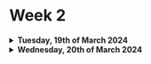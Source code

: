 # Week 2

<details>

<summary><strong>Tuesday, 19th of March 2024</strong></summary>

***

### What did I do today?

* Built the overall documentation structure.
* Created placeholders for the chapters in the Conception Phase.
* Created `makefile` to build the documentation as `pdf` and `markdown` files.
* Created the first development journal entry.

### Which challenges did I encounter?

1. My previous `makefile` failed to function as intended, necessitating a complete rewrite from the ground up. Additionally, the conventional method of executing `make pdf` proved ineffective, prompting a complete overhaul of my approach. The revised strategy now employs the following command:

    ```bash
    Rscript -e "rmarkdown::render('documents/01-Conception-Phase.md', output_format = 'pdf_document')"
    ```

2. I encountered a minor issue with organizing the folder structure for the documentation, since Gitbook apparently requires a specific format. I resolved this by reverse-engineering the structure of the Gitbook documentation and adapting my own to match.

3. I have been struggling with building a overall documentation structure which fits this project. I have been looking at the [Arc42](https://arc42.org/) template, and i am considering to use it as a base for the documentation.

### What did I learn?

* I have expanded my knowledge of the `markdown` language.
* I have expanded my knowledge of the `make` tool and its shortcomings.
* I have learned how to use `Rscript` to render `markdown` files as `pdf` documents.
* Gitbook has a specific folder structure that must be adhered to.

### What are the tasks for tomorrow?

* I will continue to work on the Conception Phase, and aim to complete the first chapter.

</details>

<details>

<summary><strong>Wednesday, 20th of March 2024</strong></summary>

***

### What did I do today?

* Yesterday i noticed that the formatting of the Tables in the `markdown` files deviated substantially from the `pdf` output. I have been looking for a solution to this problem, and i have just found out that the amount of dashes (-) in the table translates to the width of the columns in the `pdf` output. I have now fixed the tables in the `markdown` files.
* Also R tends to be very sensitive to its packages, and i have been trying to resolve several issues with these. As of now, i believe all packages have been correctly installed, updated, upgraded and all the paths between the packages are correct. This tends to be very time consuming, but once it is done, i will be able to focus on the actual development of the project.
* I have finally come to the enevitable conclusion that i will have to put the R Markdown/Bookdown approach to rest. This is the third project where i have been using R Markdown/Bookdown, and allthough i was sucessful in the previouse two projects, it was not without its never ending struggle to debug and fix issues that arose. In retrospect, i believe i have learned a lot from using R Markdown/Bookdown, but i have also come to the conclusion that it is not the right tool for this project. I will now focus on building the documentation in a more straight forward way, and i will use the `markdown` files as a base for the documentation. 

### Which challenges did I encounter?

* I have been struggling with the formatting of the tables in the `markdown` files. I have now fixed this issue.
* I have been struggling with the installation of the R packages, and the paths between them. I have now resolved this issue.

### What did I learn?

* Allthough it is possible to format the tables in the `Rmarkdown` files in such a way that it looks good both the `pdf` and `markdown` output, it appears that Gitbook tends to be ever so slightly more picky about the formatting of the tables and will not render them like the other outputs. This is something i will have to keep in mind when writing the documentation. I guess there is always a trade-off between the different applications, and since i am considering to substitude Gitbook with some form of self-hosted alternative, like [MkDocs](https://www.mkdocs.org/), this might not be a problem in the future.
* I have learned that i could recycle much of the Rmd functionality in the `markdown` files, and i will now focus on building the documentation in a more straight forward way. And as pr the knit function, i have created my own python script to render the `markdown` files as `pdf` documents.


### What are the tasks for tomorrow?

* Perhaps i will be able to actually add some value to the project tomorrow, and i will start by reviewing the first chapter of the Conception Phase.


</details>

